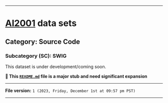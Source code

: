 
***

# [AI2001](https://github.com/seanpm2001/AI2001/) data sets

## Category: Source Code

### Subcategory (SC): SWIG

This dataset is under development/coming soon.

**🌱️ This [`README.md`](/README.md) file is a major stub and need significant expansion**

***

**File version:** `1 (2023, Friday, December 1st at 09:57 pm PST)`

***
